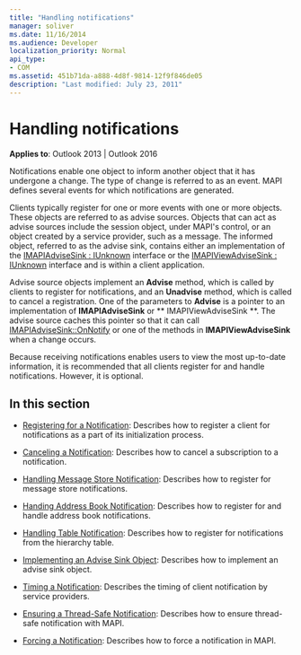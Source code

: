 ```yaml
---
title: "Handling notifications"
manager: soliver
ms.date: 11/16/2014
ms.audience: Developer
localization_priority: Normal
api_type:
- COM
ms.assetid: 451b71da-a888-4d8f-9814-12f9f846de05
description: "Last modified: July 23, 2011"
---
```


# Handling notifications

**Applies to**: Outlook 2013 | Outlook 2016 
  
Notifications enable one object to inform another object that it has undergone a change. The type of change is referred to as an event. MAPI defines several events for which notifications are generated. 
  
Clients typically register for one or more events with one or more objects. These objects are referred to as advise sources. Objects that can act as advise sources include the session object, under MAPI's control, or an object created by a service provider, such as a message. The informed object, referred to as the advise sink, contains either an implementation of the [IMAPIAdviseSink : IUnknown](imapiadvisesinkiunknown.md) interface or the [IMAPIViewAdviseSink : IUnknown](imapiviewadvisesinkiunknown.md) interface and is within a client application. 
  
Advise source objects implement an **Advise** method, which is called by clients to register for notifications, and an **Unadvise** method, which is called to cancel a registration. One of the parameters to **Advise** is a pointer to an implementation of **IMAPIAdviseSink** or ** IMAPIViewAdviseSink **. The advise source caches this pointer so that it can call [IMAPIAdviseSink::OnNotify](imapiadvisesink-onnotify.md) or one of the methods in **IMAPIViewAdviseSink** when a change occurs. 
  
Because receiving notifications enables users to view the most up-to-date information, it is recommended that all clients register for and handle notifications. However, it is optional.
  
## In this section

- [Registering for a Notification](registering-for-a-notification.md): Describes how to register a client for notifications as a part of its initialization process.
    
- [Canceling a Notification](canceling-a-notification.md): Describes how to cancel a subscription to a notification.
    
- [Handling Message Store Notification](handling-message-store-notification.md): Describes how to register for message store notifications.
    
- [Handing Address Book Notification](handing-address-book-notification.md): Describes how to register for and handle address book notifications.
    
- [Handling Table Notification](handling-table-notification.md): Describes how to register for notifications from the hierarchy table.
    
- [Implementing an Advise Sink Object](implementing-an-advise-sink-object.md): Describes how to implement an advise sink object.
    
- [Timing a Notification](timing-a-notification.md): Describes the timing of client notification by service providers.
    
- [Ensuring a Thread-Safe Notification](ensuring-a-thread-safe-notification.md): Describes how to ensure thread-safe notification with MAPI.
    
- [Forcing a Notification](forcing-a-notification.md): Describes how to force a notification in MAPI.
    

